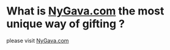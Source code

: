 # What is [NyGava.com](https://nygava.com) the most unique way of gifting ?

please visit [NyGava.com](https://nygava.com)
